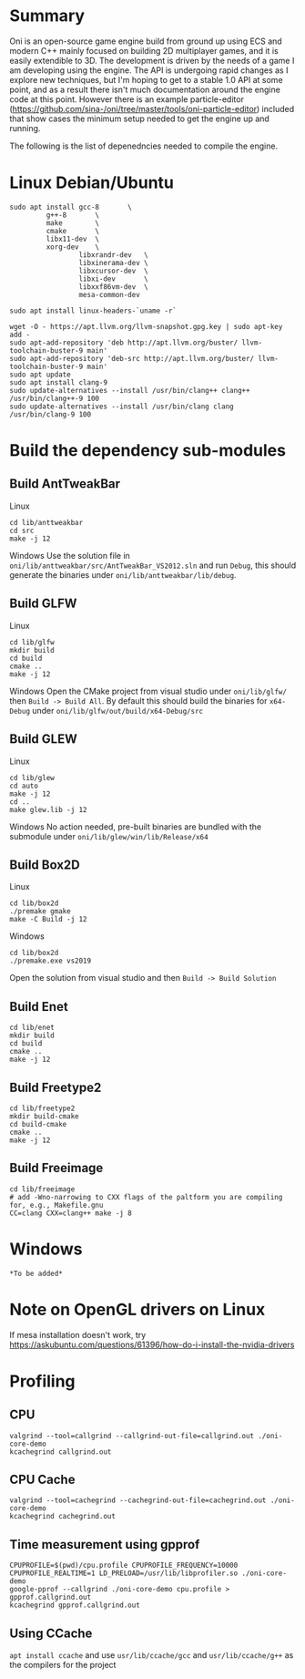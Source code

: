# Summary
Oni is an open-source game engine build from ground up using ECS and modern C++ mainly focused on building 2D multiplayer games, and it is easily extendible to 3D. The development is driven by the needs of a game I am developing using the engine. The API is undergoing rapid changes as I explore new techniques, but I'm hoping to get to a stable 1.0 API at some point, and as a result there isn't much documentation around the engine code at this point. However there is an example particle-editor (https://github.com/sina-/oni/tree/master/tools/oni-particle-editor) included that show cases the minimum setup needed to get the engine up and running. 

The following is the list of depenedncies needed to compile the engine.

# Linux Debian/Ubuntu
```
sudo apt install gcc-8 		 \
		 g++-8		 \
		 make		 \
		 cmake 		 \
		 libx11-dev	 \
		 xorg-dev	 \
                 libxrandr-dev   \
                 libxinerama-dev \
                 libxcursor-dev  \
                 libxi-dev       \
                 libxxf86vm-dev  \
                 mesa-common-dev

sudo apt install linux-headers-`uname -r`

wget -O - https://apt.llvm.org/llvm-snapshot.gpg.key | sudo apt-key add -
sudo apt-add-repository 'deb http://apt.llvm.org/buster/ llvm-toolchain-buster-9 main'
sudo apt-add-repository 'deb-src http://apt.llvm.org/buster/ llvm-toolchain-buster-9 main'
sudo apt update
sudo apt install clang-9
sudo update-alternatives --install /usr/bin/clang++ clang++ /usr/bin/clang++-9 100
sudo update-alternatives --install /usr/bin/clang clang /usr/bin/clang-9 100
```
# Build the dependency sub-modules
## Build AntTweakBar
Linux
```
cd lib/anttweakbar
cd src
make -j 12
```
Windows
Use the solution file in `oni/lib/anttweakbar/src/AntTweakBar_VS2012.sln` and run `Debug`, this should generate the binaries under `oni/lib/anttweakbar/lib/debug`.

## Build GLFW
Linux
```
cd lib/glfw
mkdir build
cd build
cmake ..
make -j 12
```
Windows
Open the CMake project from visual studio under `oni/lib/glfw/` then `Build -> Build All`. By default this should build the binaries for `x64-Debug` under `oni/lib/glfw/out/build/x64-Debug/src`
## Build GLEW
Linux
```
cd lib/glew
cd auto
make -j 12
cd ..
make glew.lib -j 12
```
Windows
No action needed, pre-built binaries are bundled with the submodule under `oni/lib/glew/win/lib/Release/x64`
## Build Box2D
Linux
```
cd lib/box2d
./premake gmake
make -C Build -j 12
```
Windows
```
cd lib/box2d
./premake.exe vs2019
```
Open the solution from visual studio and then `Build -> Build Solution`
## Build Enet
```
cd lib/enet
mkdir build
cd build
cmake ..
make -j 12
```
## Build Freetype2
```
cd lib/freetype2
mkdir build-cmake
cd build-cmake
cmake ..
make -j 12
```
## Build Freeimage
```
cd lib/freeimage
# add -Wno-narrowing to CXX flags of the paltform you are compiling for, e.g., Makefile.gnu
CC=clang CXX=clang++ make -j 8
```
# Windows
```
*To be added*
```
# Note on OpenGL drivers on Linux
If mesa installation doesn't work, try https://askubuntu.com/questions/61396/how-do-i-install-the-nvidia-drivers

# Profiling
## CPU
```
valgrind --tool=callgrind --callgrind-out-file=callgrind.out ./oni-core-demo
kcachegrind callgrind.out
```

## CPU Cache
```
valgrind --tool=cachegrind --cachegrind-out-file=cachegrind.out ./oni-core-demo
kcachegrind cachegrind.out
```

## Time measurement using gpprof
```
CPUPROFILE=$(pwd)/cpu.profile CPUPROFILE_FREQUENCY=10000 CPUPROFILE_REALTIME=1 LD_PRELOAD=/usr/lib/libprofiler.so ./oni-core-demo
google-pprof --callgrind ./oni-core-demo cpu.profile > gpprof.callgrind.out
kcachegrind gpprof.callgrind.out

```

## Using CCache
`apt install ccache`
and use `usr/lib/ccache/gcc` and `usr/lib/ccache/g++` as the compilers for the project

